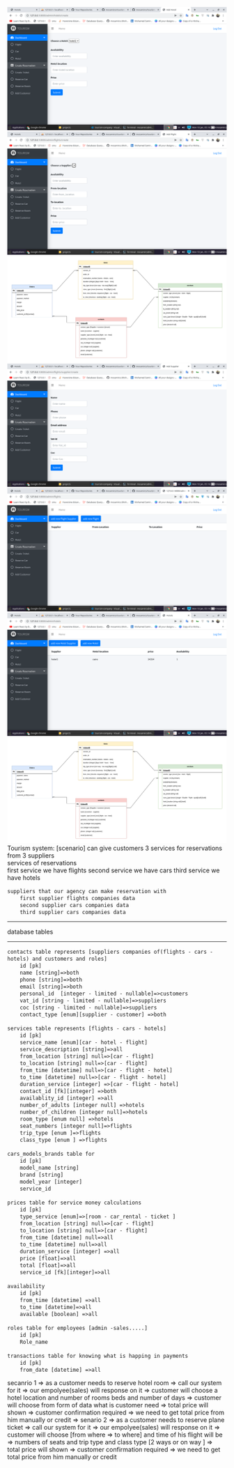 ![alt text](https://github.com/mosamircs/tourism-company/blob/master/reserve-room-hotel.png)
![alt text](https://github.com/mosamircs/tourism-company/blob/master/reserve-ticket-flight.png)
![alt text](https://github.com/mosamircs/tourism-company/blob/master/tourism_agency.drawio%20(1).png)
![alt text](https://github.com/mosamircs/tourism-company/blob/master/add-supplier.png)
![alt text](https://github.com/mosamircs/tourism-company/blob/master/flights.png)
![alt text](https://github.com/mosamircs/tourism-company/blob/master/hotels.png)
![alt text](https://github.com/mosamircs/tourism-agency/blob/master/tourism_agency.drawio%20(1).png)
Tourism system: [scenario]
	can give customers 3 services for reservations from 3 suppliers  
	services of reservations  
		first service we have flights 
		second service we have cars
		third service we have hotels
    
	suppliers that our agency can make reservation with
		first supplier flights companies data
		second supplier cars companies data 		
		third supplier cars companies data
    
***************
database tables 
***************
	contacts table represents [suppliers companies of(flights - cars - hotels) and customers and roles]
		id [pk]
		name [string]=>both
		phone [string]=>both
		email [string]=>both
		personal_id	 [integer - limited - nullable]=>customers
		vat_id [string - limited - nullable]=>suppliers
		coc [string - limited - nullable]=>suppliers
		contact_type [enum][supplier - customer] =>both
	
	services table represents [flights - cars - hotels]
		id [pk]
		service_name [enum][car - hotel - flight]
		service_description [string]=>all
		from_location [string] null=>[car - flight]
		to_location [string] null=>[car - flight]
		from_time [datetime] null=>[car - flight - hotel]
		to_time [datetime] null=>[car - flight - hotel]
		duration_service [integer] =>[car - flight - hotel]
		contact_id [fk][integer] =>both
		availablity_id [integer] =>all
		number_of_adults [integer null] =>hotels
		number_of_children [integer null]=>hotels
		room_type [enum null] =>hotels
		seat_numbers [integer null]=>flights
		trip_type [enum ]=>flights
		class_type [enum ] =>flights
		
	cars_models_brands table for 
		id [pk]
		model_name [string]
		brand [string]
		model_year [integer]
		service_id
		
	prices table for service money calculations
		id [pk]
		type_service [enum]=>[room - car_rental - ticket ]
		from_location [string] null=>[car - flight]
		to_location [string] null=>[car - flight]
		from_time [datetime] null=>all
		to_time [datetime] null=>all
		duration_service [integer] =>all
		price [float]=>all
		total [float]=>all
		service_id [fk][integer]=>all
	
	availability
		id [pk]
		from_time [datetime] =>all
		to_time [datetime]=>all
		available [boolean] =>all
		
	roles table for employees [admin -sales.....]
		id [pk]
		Role_name
	
	transactions table for knowing what is happing in payments 
		id [pk]
		from_date [datetime] =>all
secanrio 1 
	 => as a customer needs to reserve hotel room 
	 => call our system for it 
	 => our empolyee(sales) will response on it 
	 => customer will choose a hotel location and number of rooms beds and number of days 
 	 => customer will choose from form of data what is customer need 
	 => total price will shown 
	 => customer confirmation required 
	 => we need to get total price from him manually or credit
	 => 
senario 2
	=> as a customer needs to reserve plane ticket 
	=> call our system for it 
	=> our empolyee(sales) will response on it 
 	=> customer will choose [from where => to where] and time of his flight will be
 	=> numbers of seats and trip type and class type [2 ways or on way ]
 	=> total price will shown 
	=> customer confirmation required 
	=> we need to get total price from him manually or credit
